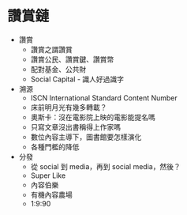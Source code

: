 # 讚賞鏈

* 讚賞
  * 讚賞之謂讚賞
  * 讚賞公民、讚賞鍵、讚賞幣
  * 配對基金、公共財
  * Social Capital - 識人好過識字
* 溯源
  * ISCN International Standard Content Number
  * 床前明月光有幾多轉載？
  * 奧斯卡：沒在電影院上映的電影能提名嗎
  * 只寫文章沒出書稱得上作家嗎
  * 數位內容主導下，圖書館要怎樣演化
  * 各種門檻的降低
* 分發
  * 從 social 到 media，再到 social media，然後？
  * Super Like
  * 內容伯樂
  * 有機內容農場
  * 1:9:90

